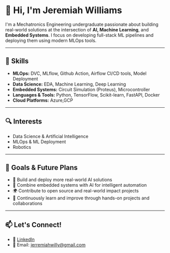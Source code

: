 # 👋 Hi, I'm Jeremiah Williams

I'm a Mechatronics Engineering undergraduate passionate about building real-world solutions at the intersection of **AI, Machine Learning**, and **Embedded Systems**. I focus on developing full-stack ML pipelines and deploying them using modern MLOps tools.

---

## 🚀 Skills

- **MLOps:** DVC, MLflow, Github Action, Airflow CI/CD tools, Model Deployment  
- **Data Science:** EDA, Machine Learning, Deep Learning  
- **Embedded Systems:** Circuit Simulation (Proteus), Microcontroller
- **Languages & Tools:** Python, TensorFlow, Scikit-learn, FastAPI, Docker
- **Cloud Platforms:** Azure,GCP
---

## 🔍 Interests

- Data Science & Artificial Intelligence  
- MLOps & ML Deployment  
- Robotics

---

## 🎯 Goals & Future Plans

- 🚧 Build and deploy more real-world AI solutions  
- 🤖 Combine embedded systems with AI for intelligent automation  
- 🌍 Contribute to open source and real-world impact projects  
- 🧠 Continuously learn and improve through hands-on projects and collaborations  

---

## 📫 Let's Connect!

- 🔗 [LinkedIn]((https://www.linkedin.com/in/jeremiah-williams-720976372/))  
- 📧 Email: jerremiahwilly@gmail.com  
